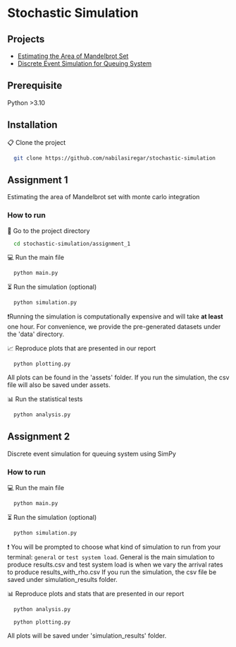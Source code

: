 # Stochastic Simulation

## Projects
- [Estimating the Area of Mandelbrot Set](#assignment1)
- [Discrete Event Simulation for Queuing System](#assignment2)

## Prerequisite
Python >3.10

## Installation
📋 Clone the project
```bash
  git clone https://github.com/nabilasiregar/stochastic-simulation
```

## Assignment 1
Estimating the area of Mandelbrot set with monte carlo integration

### How to run
📁 Go to the project directory
```bash
  cd stochastic-simulation/assignment_1
```

💻 Run the main file
```bash
  python main.py
```

⏳ Run the simulation (optional)
```bash
  python simulation.py
```
❗Running the simulation is computationally expensive and will take **at least** one hour. For convenience, we provide the pre-generated datasets under the 'data' directory. 

📈 Reproduce plots that are presented in our report
```bash
  python plotting.py
```
All plots can be found in the 'assets' folder. If you run the simulation, the csv file will also be saved under assets.

📊 Run the statistical tests
```bash
  python analysis.py
```

## Assignment 2
Discrete event simulation for queuing system using SimPy
### How to run
💻 Run the main file
```bash
  python main.py
```

⏳ Run the simulation (optional)
```bash
  python simulation.py
```
❗ You will be prompted to choose what kind of simulation to run from your terminal: `general` or `test system load`.
General is the main simulation to produce results.csv and test system load is when we vary the arrival rates to produce results_with_rho.csv
If you run the simulation, the csv file be saved under simulation_results folder.

📊 Reproduce plots and stats that are presented in our report
```bash
  python analysis.py
```

```bash
  python plotting.py
```
All plots will be saved under 'simulation_results' folder.
